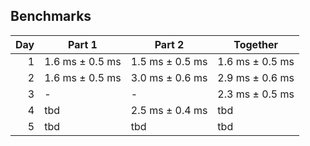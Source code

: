 ## Benchmarks

|  Day | Part 1          | Part 2          | Together        |
| ---: | --------------- | --------------- | --------------- |
|    1 | 1.6 ms ± 0.5 ms | 1.5 ms ± 0.5 ms | 1.6 ms ± 0.5 ms |
|    2 | 1.6 ms ± 0.5 ms | 3.0 ms ± 0.6 ms | 2.9 ms ± 0.6 ms |
|    3 | -               | -               | 2.3 ms ± 0.5 ms |
|    4 | tbd             | 2.5 ms ± 0.4 ms | tbd             |
|    5 | tbd             | tbd             | tbd             |
